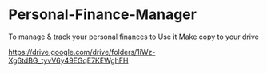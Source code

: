 # Personal-Finance-Manager
To manage &amp; track your personal finances 
to Use it Make copy to your drive 

https://drive.google.com/drive/folders/1iWz-Xg6tdBG_tyvV6y49EGqE7KEWghFH
